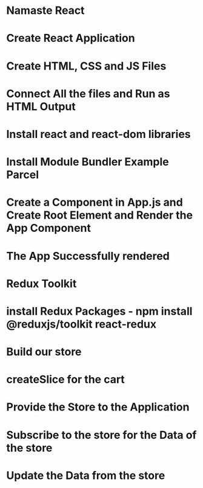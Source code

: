 # Namaste React 

# Create React Application
 # Create HTML, CSS and JS Files
 # Connect All the files and Run as HTML Output
 # Install  react and react-dom libraries
 # Install Module Bundler Example Parcel
 # Create a Component in App.js and Create Root Element and Render the App Component
 # The App Successfully rendered


# Redux Toolkit

 # install Redux Packages - npm install @reduxjs/toolkit react-redux
 # Build our store
 # createSlice for the cart
 # Provide the Store to the Application
 # Subscribe to the store for the Data of the store
 # Update the Data from the store

